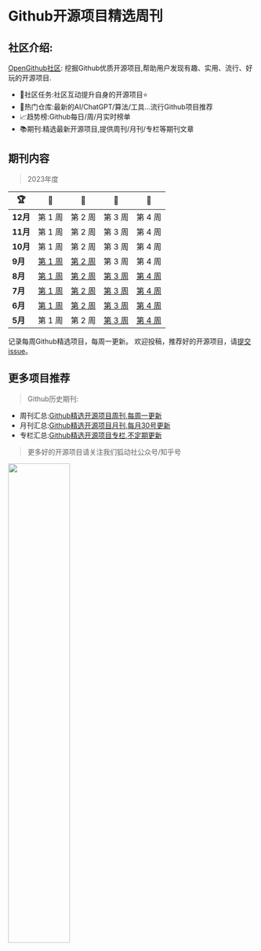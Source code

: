 # Github开源项目精选周刊

## 社区介绍:

[OpenGithub社区](http://open.itc.cn/): 挖掘Github优质开源项目,帮助用户发现有趣、实用、流行、好玩的开源项目.

- 🤝社区任务:社区互动提升自身的开源项目⭐
- 🌋热门仓库:最新的AI/ChatGPT/算法/工具...流行Github项目推荐
- 📈趋势榜:Github每日/周/月实时榜单
- 📚期刊:精选最新开源项目,提供周刊/月刊/专栏等期刊文章

## 期刊内容

> 2023年度

| 🏆      | 🥇                          | 🥈                          | 🥉                     | 🏅                          |
|---------|-----------------------------|-----------------------------|------------------------|-----------------------------|
| **12月** | 第 1 周                       | 第 2 周                       | 第 3 周                  | 第 4 周                       |
| **11月** | 第 1 周                       | 第 2 周                       | 第 3 周                  | 第 4 周                       |
| **10月** | 第 1 周                       | 第 2 周                       | 第 3 周                  | 第 4 周                       |
| **9月**  | [第 1 周](docs/2023/9月第一周.md) | [第 2 周](docs/2023/9月第二周.md) | 第 3 周                  | 第 4 周                       |
| **8月**  | [第 1 周](docs/2023/8月第一周.md) | [第 2 周](docs/2023/8月第二周.md) | [第 3 周](docs/2023/8月第三周.md) | [第 4 周](docs/2023/8月第四周.md) |
| **7月**  | [第 1 周](docs/2023/7月第一周.md) | [第 2 周](docs/2023/7月第二周.md) | [第 3 周](docs/2023/7月第三周.md) | [第 4 周](docs/2023/7月第四周.md) |
| **6月**  | [第 1 周](docs/2023/6月第一周.md) | [第 2 周](docs/2023/6月第二周.md) | [第 3 周](docs/2023/6月第三周.md) | [第 4 周](docs/2023/6月第四周.md) |
| **5月**  | 第 1 周                       | 第 2 周                       | [第 3 周](docs/2023/5月第三周.md) | [第 4 周](docs/2023/5月第四周.md) |

记录每周Github精选项目，每周一更新。
欢迎投稿，推荐好的开源项目，请[提交 issue](https://github.com/OpenGithubs/weekly/issues)。

## 更多项目推荐

> Github历史期刊:

- 周刊汇总:[Github精选开源项目周刊,每周一更新](https://github.com/OpenGithubs/weekly)
- 月刊汇总:[Github精选开源项目月刊,每月30号更新](https://github.com/OpenGithubs/monthly)
- 专栏汇总:[Github精选开源项目专栏,不定期更新](https://github.com/OpenGithubs/selectedColumn)

> 更多好的开源项目请关注我们狐动社公众号/知乎号

<image src="http://photocdn.tv.sohu.com/img/q_mini/20230525/pic_org_ed11340c-cba7-4072-942a-69a9ec0bc251.png" style="width:50%">



